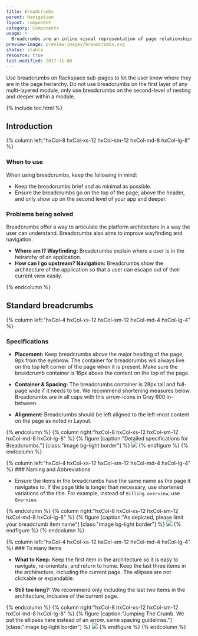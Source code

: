 ```yaml
---
title: Breadcrumbs
parent: Navigation
layout: component
category: Components
usage: >
  Breadcrumbs are an inline visual representation of page relationships and hierarchy. They provide a user with visual reinforcement of the current location within the application hierarchy, and allow for quick movement up the hierarchy.
preview-image: preview-images/breadcrumbs.svg
status: stable
resource: true
last-modified: 2017-11-08
---
```


Use breadcrumbs on Rackspace sub-pages to let the user know where they are in the page heirarchy. Do not use breadcrumbs on the first layer of any multi-layered module, only use breadcrumbs on the second-level of nesting and deeper within a module.

{% include toc.html %}

## Introduction
<div row="hxRow">

{% column left:"hxCol-8 hxCol-xs-12 hxCol-sm-12 hxCol-md-8 hxCol-lg-8" %}

### When to use

When using breadcrumbs, keep the following in mind:

* Keep the breadcrumbs brief and as minimal as possible.
* Ensure the breadcrumbs go on the top of the page, above the header, and only show up on the second level of your app and deeper.

### Problems being solved

Breadcrumbs offer a way to articulate the platform architecture in a way the user can understand. Breadcrumbs also aims to improve wayfinding and navigation.

* __Where am I? Wayfinding:__ Breadcrumbs explain where a user is in the heirarchy of an application.
* __How can I go upstream? Navigation:__ Breadcrumbs show the architecture of the application so that a user can escape out of their current view easily. 

{% endcolumn %}

</div>

## Standard breadcrumbs

<div class="hxRow">
{% column left:"hxCol-4 hxCol-xs-12 hxCol-sm-12 hxCol-md-4 hxCol-lg-4" %}

### Specifications

* __Placement:__ Keep breadcrumbs above the major heading of the page, 8px from the eyebrow. The container for breadcrumbs will always live on the top left corner of the page when it is present. Make sure the breadcrumb container is 16px above the content on the top of the page. 

* __Container & Spacing:__ The breadcrumbs container is 28px tall and full-page wide if it needs to be. We recommend shortening measures below. Breadcrumbs are in all caps with this arrow-icons in Grey 600 in-between. 

* __Alignment:__ Breadcrumbs should be left aligned to the left-most content on the page as noted in Layout.

{% endcolumn %}
{% column right:"hxCol-8 hxCol-xs-12 hxCol-sm-12 hxCol-md-8 hxCol-lg-8" %}
{% figure [caption:"Detailed specifications for Breadcrumbs."] [class:"image bg-light border"] %}
![]({{site.baseurl}}/assets/images/components/navigation/bread-crumbs/standard-bc.svg)
{% endfigure %}
{% endcolumn %}
</div>

<div class="hxRow">
{% column left:"hxCol-4 hxCol-xs-12 hxCol-sm-12 hxCol-md-4 hxCol-lg-4" %}
### Naming and Abbreviations

* Ensure the items in the breadcrumbs have the same name as the page it navigates to. If the page title is longer than necessary, use shortened variations of the title. For example, instead of `Billing overview`, use `Overview`.

{% endcolumn %}
{% column right:"hxCol-8 hxCol-xs-12 hxCol-sm-12 hxCol-md-8 hxCol-lg-8" %}
{% figure [caption:"As depicted, please limit your breadcrumb item name"] [class:"image bg-light border"] %}
![]({{site.baseurl}}/assets/images/components/navigation/bread-crumbs/name-abbrev.svg)
{% endfigure %}
{% endcolumn %}
</div>

<div class="hxRow">
{% column left:"hxCol-4 hxCol-xs-12 hxCol-sm-12 hxCol-md-4 hxCol-lg-4" %}
### To many items

* __What to Keep:__ Keep the first item in the architecture so it is easy to navigate, re-orientate, and return to home. Keep the last three items in the architecture, including the current page. The ellipses are not clickable or expandable.

* __Still too long?:__ We recommend only including the last two items in the architecture, inclusive of the current page.

{% endcolumn %}
{% column right:"hxCol-8 hxCol-xs-12 hxCol-sm-12 hxCol-md-8 hxCol-lg-8" %}
{% figure [caption:"Jumping The Crumb. We put the ellipses here instead of an arrow, same spacing guidelines."] [class:"image bg-light border"] %}
![]({{site.baseurl}}/assets/images/components/navigation/bread-crumbs/to-many.svg)
{% endfigure %}
{% endcolumn %}
</div>

